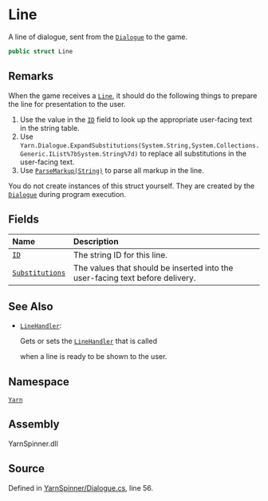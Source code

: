 # Line

A line of dialogue, sent from the [`Dialogue`](../dialogue/) to the game.

```csharp
public struct Line
```

## Remarks

When the game receives a [`Line`](./), it should do the following things to prepare the line for presentation to the user.

1. Use the value in the [`ID`](line.id.md) field to look up the appropriate user-facing text in the string table.
2. Use `Yarn.Dialogue.ExpandSubstitutions(System.String,System.Collections.Generic.IList%7bSystem.String%7d)` to replace all substitutions in the user-facing text.
3. Use [`ParseMarkup(String)`](../dialogue/dialogue.parsemarkup-system.string.md) to parse all markup in the line.

You do not create instances of this struct yourself. They are created by the [`Dialogue`](../dialogue/) during program execution.

## Fields

| Name | Description |
| :--- | :--- |
| [`ID`](line.id.md) | The string ID for this line. |
| [`Substitutions`](line.substitutions.md) | The values that should be inserted into the user-facing text before delivery. |

## See Also

* [`LineHandler`](../dialogue/dialogue.linehandler.md): 

  Gets or sets the [`LineHandler`](../linehandler.md) that is called

  when a line is ready to be shown to the user.

## Namespace

[`Yarn`](../)

## Assembly

YarnSpinner.dll

## Source

Defined in [YarnSpinner/Dialogue.cs](https://github.com/YarnSpinnerTool/YarnSpinner//blob/develop/YarnSpinner/Dialogue.cs#L56), line 56.


